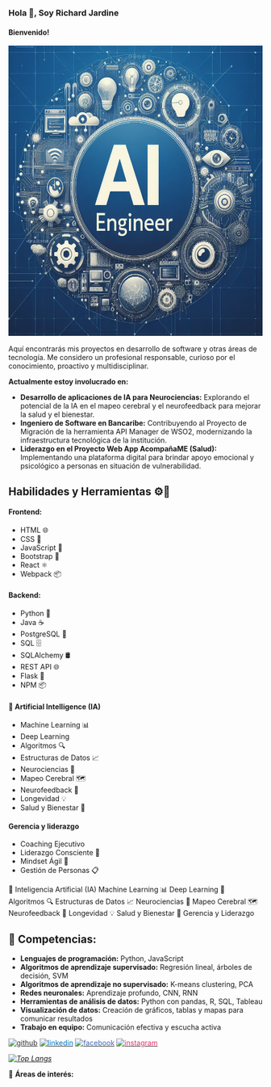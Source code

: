 ### Hola 👋, Soy Richard Jardine
#### Bienvenido! 

<img src="./assets/img/_765beb9e-bd7f-4c75-b7c6-c44bd9134592.jpg" alt="Busco oportunidades como Software Engineer ML" width="670" height="575"/>

Aquí encontrarás mis proyectos en desarrollo de software y otras áreas de tecnología. Me considero un profesional responsable, curioso por el conocimiento, proactivo y multidisciplinar.

**Actualmente estoy involucrado en:**
- **Desarrollo de aplicaciones de IA para Neurociencias:** Explorando el potencial de la IA en el mapeo cerebral y el neurofeedback para mejorar la salud y el bienestar.
- **Ingeniero de Software en Bancaribe:** Contribuyendo al Proyecto de Migración de la herramienta API Manager de WSO2, modernizando la infraestructura tecnológica de la institución.
- **Liderazgo en el Proyecto Web App AcompañaME (Salud):** Implementando una plataforma digital para brindar apoyo emocional y psicológico a personas en situación de vulnerabilidad.

## Habilidades y Herramientas ⚙🔨

#### Frontend:
- HTML 🌐
- CSS 🎨
- JavaScript 📜
- Bootstrap 🥾
- React ⚛️
- Webpack 📦

#### Backend:
- Python 🐍
- Java ☕
- PostgreSQL 🐘
- SQL 🗄️
- SQLAlchemy 🛢️
- REST API 🌐
- Flask 🍶
- NPM 📦

#### 🤖 Artificial Intelligence (IA) 
- Machine Learning 📊
- Deep Learning 
- Algoritmos 🔍
- Estructuras de Datos 📈
- Neurociencias 🧠
- Mapeo Cerebral 🗺️
- Neurofeedback 📡
- Longevidad 💡
- Salud y Bienestar 🌿

#### Gerencia y liderazgo
- Coaching Ejecutivo 
- Liderazgo Consciente 🧘
- Mindset Ágil 🏃
- Gestión de Personas 📋

🤖 Inteligencia Artificial (IA)
Machine Learning 📊
Deep Learning 🤖
Algoritmos 🔍
Estructuras de Datos 📈
Neurociencias 🧠
Mapeo Cerebral 🗺️
Neurofeedback 📡
Longevidad 💡
Salud y Bienestar 🌿
Gerencia y Liderazgo

 ## 🚀 Competencias:
- **Lenguajes de programación:** Python, JavaScript
- **Algoritmos de aprendizaje supervisado:** Regresión lineal, árboles de decisión, SVM
- **Algoritmos de aprendizaje no supervisado:** K-means clustering, PCA
- **Redes neuronales:** Aprendizaje profundo, CNN, RNN
- **Herramientas de análisis de datos:** Python con pandas, R, SQL, Tableau
- **Visualización de datos:** Creación de gráficos, tablas y mapas para comunicar resultados
- **Trabajo en equipo:** Comunicación efectiva y escucha activa

<a href="https://github.com/rhjardine" target="_blank"><img src='https://cdn.jsdelivr.net/npm/simple-icons@3.0.1/icons/github.svg' alt='github' height='40' style='color:#333;'></a>
<a href="https://www.linkedin.com/in/rhjardine/" target="_blank"><img src='https://cdn.jsdelivr.net/npm/simple-icons@3.0.1/icons/linkedin.svg' alt='linkedin' height='40' style='color:#0077B5;'></a>
<a href="https://www.facebook.com/richardjardine.official" target="_blank"><img src='https://cdn.jsdelivr.net/npm/simple-icons@3.0.1/icons/facebook.svg' alt='facebook' height='40' style='color:#4267B2;'></a>
<a href="https://www.instagram.com/richardjardineofficial/" target="_blank"><img src='https://cdn.jsdelivr.net/npm/simple-icons@3.0.1/icons/instagram.svg' alt='instagram' height='40' style='color:#E1306C;'></a>


*[![Top Langs](https://github-readme-stats.vercel.app/api/top-langs/?username=rhjardine)](https://github.com/anuraghazra/github-readme-stats)*

🧠 **Áreas de interés:**
